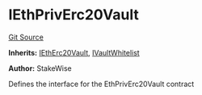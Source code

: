 # IEthPrivErc20Vault
[Git Source](https://github.com/stakewise/v3-core/blob/c4059a64871829ca60ea58f054baf8eb13d3572a/contracts/interfaces/IEthPrivErc20Vault.sol)

**Inherits:**
[IEthErc20Vault](/contracts/interfaces/IEthErc20Vault.sol/interface.IEthErc20Vault.md), [IVaultWhitelist](/contracts/interfaces/IVaultWhitelist.sol/interface.IVaultWhitelist.md)

**Author:**
StakeWise

Defines the interface for the EthPrivErc20Vault contract


